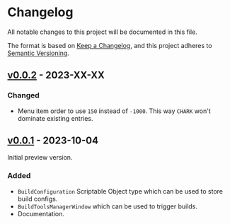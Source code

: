 ﻿# Changelog

All notable changes to this project will be documented in this file.

The format is based on [Keep a Changelog](https://keepachangelog.com/en/1.0.0/), and this project
adheres to [Semantic Versioning](https://semver.org/spec/v2.0.0.html).

## [v0.0.2](https://github.com/chark/build-tools/compare/v0.0.1...v0.0.2) - 2023-XX-XX

### Changed

- Menu item order to use `150` instead of `-1000`. This way `CHARK` won't dominate existing entries.

## [v0.0.1](https://github.com/chark/build-tools/compare/v0.0.1) - 2023-10-04

Initial preview version.

### Added

- `BuildConfiguration` Scriptable Object type which can be used to store build configs.
- `BuildToolsManagerWindow` which can be used to trigger builds.
- Documentation.
